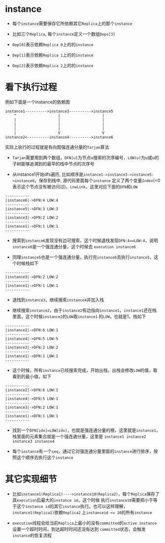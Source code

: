 #   instance

-   每个`instance`需要保存它所依赖其它`Replica`上的那个`instance`

-   比如三个`Replica`, 每个`instance`定义一个数组`Deps[3]`

-   `Dep[0]`表示依赖`Replica 0`上的的`instance`

-   `Dep[1]`表示依赖`Replica 1`上的的`instance`

-   `Dep[2]`表示依赖`Replica 2`上的的`instance`


#   看下执行过程

例如下面是一个instance的依赖图

```
instance1---------->instance3---------->instance5
    ^                   |                   |
    |                   |                   |
    |                   |                   |
    |                   |                   |
    |                   V                   V
instance2<----------instance4---------->instance6
```

实际上执行的过程就是有向图强连通分量的`Tarjan`算法

-   `Tarjan`需要用到两个数组，`DFN[u]`为节点u搜索的次序编号，`LOW(u)`为u或u的子树能够追溯到的最早的栈中节点的次序号

-   从instance1开始dfs遍历, 比如顺序是`instance1->instance3->instance5->instance6`，保存到栈中, 源代码里面每个`instance`
    定义了两个变量`Index`(=0表示这个节点没有被访问过)，`LowLink`，这里对应下面的`DFN`和`LOW`

```
-----------
|instance6|->DFN:4 LOW:4
-----------
|instance5|->DFN:3 LOW:3
-----------
|instance3|->DFN:2 LOW:2
-----------
|instance1|->DFN:1 LOW:1
-----------
```

-   搜索到`instance6`发现没有边可搜索，这个时候退栈发现`DFN:4==LOW:4`，说明`instance6`是一个强连通分量，这个时候去
    `execution instance6`

-   同理`instance5`也是一个强连通分量，执行完`instance6`去执行`instance5`，这个时候栈如下

```
-----------
|instance3|->DFN:2 LOW:2
-----------
|instance1|->DFN:1 LOW:1
-----------
```

-   退栈到`instance3`，继续搜索`instance4`并加入栈

-   继续搜索`instance2`，由于`instance2`有边指向`instance1`，`instance1`还在栈里面，这个时候`instance2`的`LOW`取`instance1`
    的`LOW`，也就是1，栈如下

```
-----------
|instance2|->DFN:6 LOW:1
-----------
|instance4|->DFN:5 LOW:5
-----------
|instance3|->DFN:2 LOW:2
-----------
|instance1|->DFN:1 LOW:1
-----------
```

-   这个时候，所有`instance`已经搜索完成，开始出栈，出栈会修改`LOW`的值，取看到的最小值，如下

```
-----------
|instance2|->DFN:6 LOW:1
-----------
|instance4|->DFN:5 LOW:1
-----------
|instance3|->DFN:2 LOW:1
-----------
|instance1|->DFN:1 LOW:1
-----------
```

-   找到一个`DFN[idx]=LOW[idx]`，也就是强连通分量的根，这里就是`instance1`，栈里面的元素集合就是一个强连通分量，这里是
    `instance1 instance2 instance3 instance4`

-   每个`instance`有一个`seq`，通过它对强连通分量里面的`instance`进行排序，按照这个顺序去执行这个`instance`

#   其它实现细节

-   比如`instance1(Replica1)---->instance10(Replica2)`，每个`Replica`保存了其`execution`后最大的`instance id`，这个时候
    执行`instance10`需要把小于等于这个`instance id`的其它`instance`执行。也可以这样理解，`instance1(Replica1)`依赖`Replica2`
    上`instanceid <= 10`的所有`instance`

-   `execution`线程会给当前`Replica`上最小的没有`committed`的`active instance`设置一个超时时间，到达超时时间还没有达到
    `committed`状态，会触发`instance`的恢复流程
